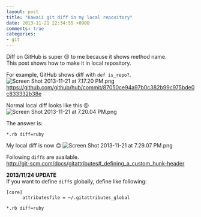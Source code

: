```yaml
---
layout: post
title: "Kawaii git diff in my local repository"
date: 2013-11-21 22:34:55 +0900
comments: true
categories:
- git
---
```


Diff on GitHub is super :heart_eyes: to me because it shows method name.  
This post shows how to make it in local repository.

For example, GitHub shows diff with `def is_repo?`.
![Screen Shot 2013-11-21 at 7.17.20 PM.png](https://qiita-image-store.s3.amazonaws.com/0/4402/34d6ecf8-7437-b881-b1ff-80c90ec1689d.png)
https://github.com/github/hub/commit/87050ce94a97b0c382b99c975bde0c833332b38e

Normal local diff looks like this :confounded:
![Screen Shot 2013-11-21 at 7.20.04 PM.png](https://qiita-image-store.s3.amazonaws.com/0/4402/b4942b6f-b522-50ac-3a7a-2234b55760b4.png)

The answer is:
```text .gitattributes
*.rb diff=ruby
```

My local diff is now :heart_eyes:
![Screen Shot 2013-11-21 at 7.29.07 PM.png](https://qiita-image-store.s3.amazonaws.com/0/4402/b02ab578-b778-048b-5607-877ae8a41ece.png)


Following `diff`s are available.  
 http://git-scm.com/docs/gitattributes#_defining_a_custom_hunk-header

**2013/11/24 UPDATE**  
If you want to define `diff`s globally, define like following:
```text ~/.gitconfig
[core]
      attributesfile = ~/.gitattributes_global
```

```text ~/.gitattributes_global
*.rb diff=ruby
```
